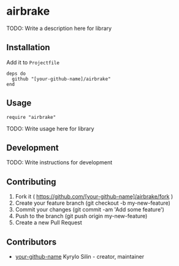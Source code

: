 # airbrake

TODO: Write a description here for library

## Installation

Add it to `Projectfile`

```crystal
deps do
  github "[your-github-name]/airbrake"
end
```

## Usage

```crystal
require "airbrake"
```

TODO: Write usage here for library

## Development

TODO: Write instructions for development

## Contributing

1. Fork it ( https://github.com/[your-github-name]/airbrake/fork )
2. Create your feature branch (git checkout -b my-new-feature)
3. Commit your changes (git commit -am 'Add some feature')
4. Push to the branch (git push origin my-new-feature)
5. Create a new Pull Request

## Contributors

- [your-github-name](https://github.com/[your-github-name]) Kyrylo Silin - creator, maintainer
